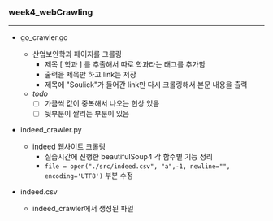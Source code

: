 ### week4_webCrawling
---
- go_crawler.go
  - 산업보안학과 페이지를 크롤링
    - 제목 [ 학과 ] 를 추출해서 따로 학과라는 태그를 추가함
    - 출력을 제목만 하고 link는 저장
    - 제목에 "Soulick"가 들어간 link만 다시 크롤링해서 본문 내용을 출력
  - _todo_
    - [ ] 가끔씩 값이 중복해서 나오는 현상 있음
    - [ ] 뒷부분이 짤리는 부분이 있음

- indeed_crawler.py
  - indeed 웹사이트 크롤링
    - 실습시간에 진행한 beautifulSoup4 각 함수별 기능 정리
    - `file = open("./src/indeed.csv", "a",-1, newline="", encoding='UTF8')` 부분 수정


- indeed.csv
  - indeed_crawler에서 생성된 파일
  